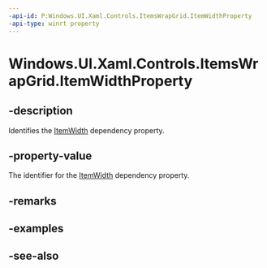 ```yaml
---
-api-id: P:Windows.UI.Xaml.Controls.ItemsWrapGrid.ItemWidthProperty
-api-type: winrt property
---
```


<!-- Property syntax
public Windows.UI.Xaml.DependencyProperty ItemWidthProperty { get; }
-->

# Windows.UI.Xaml.Controls.ItemsWrapGrid.ItemWidthProperty

## -description
Identifies the [ItemWidth](itemswrapgrid_itemwidth.md) dependency property.



## -property-value
The identifier for the [ItemWidth](itemswrapgrid_itemwidth.md) dependency property.

## -remarks

## -examples

## -see-also
